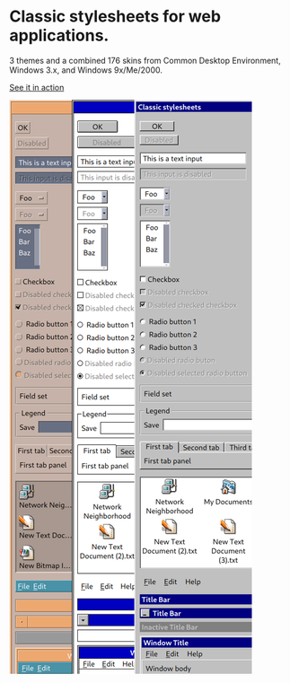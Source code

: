 # Classic stylesheets for web applications.

3 themes and a combined 176 skins from Common Desktop Environment, Windows 3.x, and Windows 9x/Me/2000.

[See it in action](https://nielssp.github.io/classic-stylesheets)

![](screenshots/classic-stylesheets.png)
